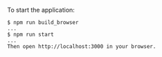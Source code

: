 To start the application:
```
$ npm run build_browser
...
$ npm run start
...
Then open http://localhost:3000 in your browser.
```